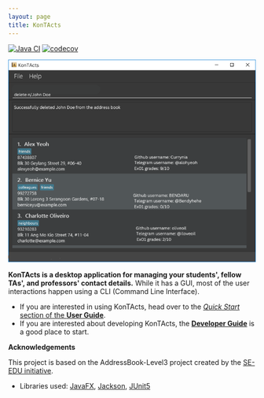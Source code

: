 ```yaml
---
layout: page
title: KonTActs
---
```


[![Java CI](https://github.com/AY2425S1-CS2103T-T11-2/tp/actions/workflows/gradle.yml/badge.svg)](https://github.com/AY2425S1-CS2103T-T11-2/tp/actions/workflows/gradle.yml)
[![codecov](https://codecov.io/gh/AY2425S1-CS2103T-T11-2/tp/graph/badge.svg)](https://codecov.io/github/AY2425S1-CS2103T-T11-2/tp)

![Ui](images/Ui.png)

**KonTActs is a desktop application for managing your students', fellow TAs', and professors' contact details.** While it has a GUI, most of the user interactions happen using a CLI (Command Line Interface).

- If you are interested in using KonTActs, head over to the [_Quick Start_ section of the **User Guide**](UserGuide.html#quick-start).
- If you are interested about developing KonTActs, the [**Developer Guide**](DeveloperGuide.html) is a good place to start.

**Acknowledgements**

This project is based on the AddressBook-Level3 project created by the [SE-EDU initiative](https://se-education.org).

- Libraries used: [JavaFX](https://openjfx.io/), [Jackson](https://github.com/FasterXML/jackson), [JUnit5](https://github.com/junit-team/junit5)
